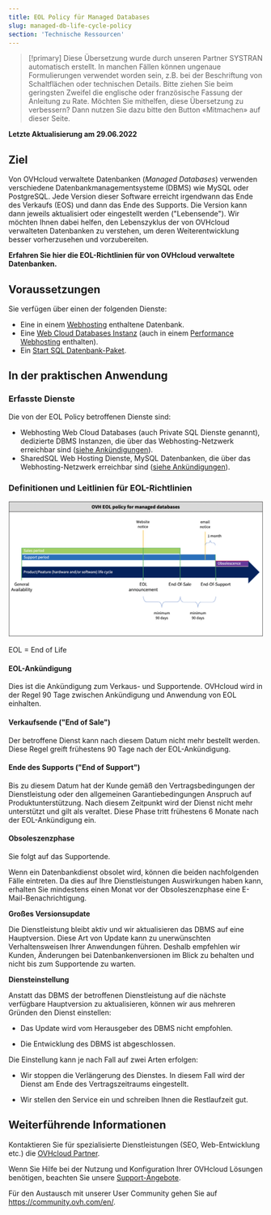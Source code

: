 ```yaml
---
title: EOL Policy für Managed Databases
slug: managed-db-life-cycle-policy
section: 'Technische Ressourcen'
---
```


> [!primary]
> Diese Übersetzung wurde durch unseren Partner SYSTRAN automatisch erstellt. In manchen Fällen können ungenaue Formulierungen verwendet worden sein, z.B. bei der Beschriftung von Schaltflächen oder technischen Details. Bitte ziehen Sie beim geringsten Zweifel die englische oder französische Fassung der Anleitung zu Rate. Möchten Sie mithelfen, diese Übersetzung zu verbessern? Dann nutzen Sie dazu bitte den Button «Mitmachen» auf dieser Seite.
>

**Letzte Aktualisierung am 29.06.2022**

## Ziel

Von OVHcloud verwaltete Datenbanken (*Managed Databases*) verwenden verschiedene Datenbankmanagementsysteme (DBMS) wie MySQL oder PostgreSQL. Jede Version dieser Software erreicht irgendwann das Ende des Verkaufs (EOS) und dann das Ende des Supports. Die Version kann dann jeweils aktualisiert oder eingestellt werden ("Lebensende"). Wir möchten Ihnen dabei helfen, den Lebenszyklus der von OVHcloud verwalteten Datenbanken zu verstehen, um deren Weiterentwicklung besser vorherzusehen und vorzubereiten.

**Erfahren Sie hier die EOL-Richtlinien für von OVHcloud verwaltete Datenbanken.**

## Voraussetzungen

Sie verfügen über einen der folgenden Dienste:

- Eine in einem [Webhosting](https://www.ovhcloud.com/de/web-hosting/) enthaltene Datenbank.
- Eine [Web Cloud Databases Instanz](https://www.ovh.de/cloud/cloud-databases/) (auch in einem [Performance Webhosting](https://www.ovhcloud.com/de/web-hosting/) enthalten).
- Ein [Start SQL Datenbank-Paket](https://www.ovhcloud.com/de/web-hosting/options/start-sql/).

## In der praktischen Anwendung

### Erfasste Dienste

Die von der EOL Policy betroffenen Dienste sind:

- Webhosting Web Cloud Databases (auch Private SQL Dienste genannt), dedizierte DBMS Instanzen, die über das Webhosting-Netzwerk erreichbar sind ([siehe Ankündigungen](https://docs.ovh.com/gb/en/hosting/sql_eos_eol)).
- SharedSQL Web Hosting Dienste, MySQL Datenbanken, die über das Webhosting-Netzwerk erreichbar sind ([siehe Ankündigungen](https://docs.ovh.com/gb/en/hosting/sql_eos_eol)).

### Definitionen und Leitlinien für EOL-Richtlinien

![Timeline](images/ovh.eol.policy.timeline.png)

EOL = End of Life

#### EOL-Ankündigung

Dies ist die Ankündigung zum Verkaus- und Supportende. OVHcloud wird in der Regel 90 Tage zwischen Ankündigung und Anwendung von EOL einhalten.

#### Verkaufsende ("End of Sale")

Der betroffene Dienst kann nach diesem Datum nicht mehr bestellt werden. Diese Regel greift frühestens 90 Tage nach der EOL-Ankündigung.

#### Ende des Supports ("End of Support")

Bis zu diesem Datum hat der Kunde gemäß den Vertragsbedingungen der Dienstleistung oder den allgemeinen Garantiebedingungen Anspruch auf Produktunterstützung.
Nach diesem Zeitpunkt wird der Dienst nicht mehr unterstützt und gilt als veraltet.
Diese Phase tritt frühestens 6 Monate nach der EOL-Ankündigung ein.

#### Obsoleszenzphase

Sie folgt auf das Supportende.

Wenn ein Datenbankdienst obsolet wird, können die beiden nachfolgenden Fälle eintreten.
Da dies auf Ihre Dienstleistungen Auswirkungen haben kann, erhalten Sie mindestens einen Monat vor der Obsoleszenzphase eine E-Mail-Benachrichtigung.

**Großes Versionsupdate**

Die Dienstleistung bleibt aktiv und wir aktualisieren das DBMS auf eine Hauptversion.
Diese Art von Update kann zu unerwünschten Verhaltensweisen Ihrer Anwendungen führen. Deshalb empfehlen wir Kunden, Änderungen bei Datenbankenversionen im Blick zu behalten und nicht bis zum Supportende zu warten.

**Diensteinstellung**

Anstatt das DBMS der betroffenen Dienstleistung auf die nächste verfügbare Hauptversion zu aktualisieren, können wir aus mehreren Gründen den Dienst einstellen:

- Das Update wird vom Herausgeber des DBMS nicht empfohlen.

- Die Entwicklung des DBMS ist abgeschlossen.

Die Einstellung kann je nach Fall auf zwei Arten erfolgen:

- Wir stoppen die Verlängerung des Dienstes. In diesem Fall wird der Dienst am Ende des Vertragszeitraums eingestellt.

- Wir stellen den Service ein und schreiben Ihnen die Restlaufzeit gut.

## Weiterführende Informationen
 
Kontaktieren Sie für spezialisierte Dienstleistungen (SEO, Web-Entwicklung etc.) die [OVHcloud Partner](https://partner.ovhcloud.com/de/directory/).

Wenn Sie Hilfe bei der Nutzung und Konfiguration Ihrer OVHcloud Lösungen benötigen, beachten Sie unsere [Support-Angebote](https://www.ovhcloud.com/de/support-levels/).

Für den Austausch mit unserer User Community gehen Sie auf <https://community.ovh.com/en/>.
